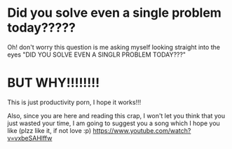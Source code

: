 # Did you solve even a single problem today?????
Oh! don't worry this question is me asking myself looking straight into the eyes
"DID YOU SOLVE EVEN A SINGLR PROBLEM TODAY???"

# BUT WHY!!!!!!!!
This is just productivity porn, I hope it works!!!

Also, since you are here and reading this crap, I won't let you think that you just
wasted your time, I am going to suggest you a song which I hope you like (plzz like it, if not love :p)
https://www.youtube.com/watch?v=vxbeSAHlffw
